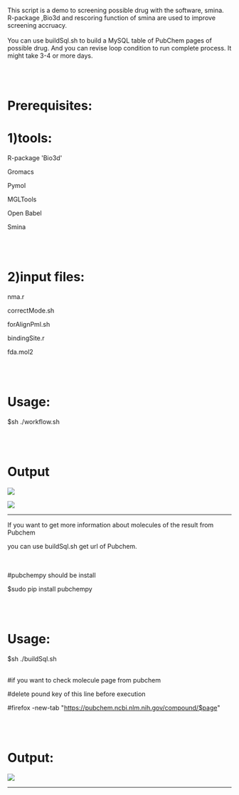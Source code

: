 This script is a demo to screening possible drug with the software, smina.
R-package ,Bio3d and rescoring function of smina are used to improve screening accruacy. 
<br /><br />
You can use buildSql.sh to build a MySQL table of PubChem pages of  possible drug.
And you can revise loop condition to run complete process. It might take 3-4 or more days.

<br /><br />


# Prerequisites:

# 1)tools:

R-package 'Bio3d'

Gromacs

Pymol

MGLTools

Open Babel

Smina

<br /><br />

# 2)input files:

nma.r

correctMode.sh

forAlignPml.sh

bindingSite.r

fda.mol2

<br /><br />



# Usage:


$sh ./workflow.sh

<br /><br />

# Output

![](https://github.com/k-eeer/screening/blob/master/illustration/tf1Lig771.png)


![](https://github.com/k-eeer/screening/blob/master/illustration/tf1Lig771Far.png)

----------------------------------------------------------------------------------------------------------------------
If you want to get more information about molecules of the result from Pubchem

you can use buildSql.sh get url of Pubchem.

<br /><br />
#pubchempy should be install

$sudo pip install pubchempy

<br /><br />
# Usage:

$sh ./buildSql.sh
<br /><br />

#if you want to check molecule page from pubchem

#delete pound key of this line before execution 

#firefox -new-tab "https://pubchem.ncbi.nlm.nih.gov/compound/$page"

<br /><br />

# Output:

![](https://github.com/k-eeer/screening/blob/master/illustration/buildSql.png)



----------------------------------------------------------------------------------------------------
